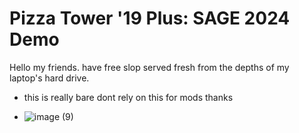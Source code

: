 # Pizza Tower '19 Plus: SAGE 2024 Demo

Hello my friends. have free slop served fresh from the depths of my laptop's hard drive. 

* this is really bare dont rely on this for mods thanks

* ![image (9)](https://github.com/user-attachments/assets/4f3288c8-d25b-4303-8095-def7ede24794)
